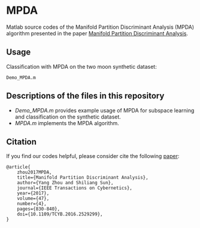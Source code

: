# MPDA
Matlab source codes of the Manifold Partition Discriminant Analysis (MPDA) algorithm presented in the paper [Manifold Partition Discriminant Analysis](https://ieeexplore.ieee.org/document/7434038).

## Usage
Classification with MPDA on the two moon synthetic dataset:
```
Demo_MPDA.m
```

## Descriptions of the files in this repository  
 - *Demo_MPDA.m* provides example usage of MPDA for subspace learning and classification on the synthetic dataset.
 - *MPDA.m* implements the MPDA algorithm.

## Citation
If you find our codes helpful, please consider cite the following [paper](https://ieeexplore.ieee.org/document/7434038):
```
@article{
    zhou2017MPDA,
    title={Manifold Partition Discriminant Analysis},
    author={Yang Zhou and Shiliang Sun},
    journal={IEEE Transactions on Cybernetics},
    year={2017},
    volume={47},
    number={4},
    pages={830-840},
    doi={10.1109/TCYB.2016.2529299},
}
```
